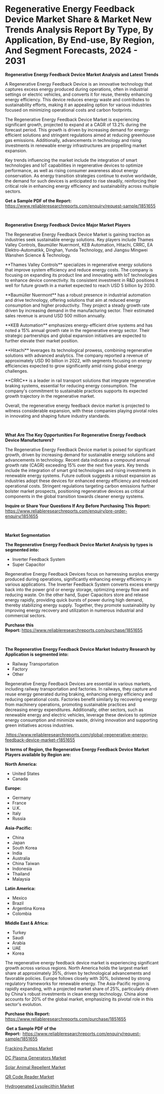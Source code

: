 <p><h1>Regenerative Energy Feedback Device Market Share & Market New Trends Analysis Report By Type, By Application, By End-use, By Region, And Segment Forecasts, 2024 - 2031</h1></p><p><strong>Regenerative Energy Feedback Device Market Analysis and Latest Trends</strong></p>
<p><p>A Regenerative Energy Feedback Device is an innovative technology that captures excess energy produced during operations, often in industrial settings or electric vehicles, and converts it for reuse, thereby enhancing energy efficiency. This device reduces energy waste and contributes to sustainability efforts, making it an appealing option for various industries focused on minimizing operational costs and carbon footprints.</p><p>The Regenerative Energy Feedback Device Market is experiencing significant growth, projected to expand at a CAGR of 13.2% during the forecast period. This growth is driven by increasing demand for energy-efficient solutions and stringent regulations aimed at reducing greenhouse gas emissions. Additionally, advancements in technology and rising investments in renewable energy infrastructures are propelling market expansion.</p><p>Key trends influencing the market include the integration of smart technologies and IoT capabilities in regenerative devices to optimize performance, as well as rising consumer awareness about energy conservation. As energy transition strategies continue to evolve worldwide, the demand for such devices is anticipated to rise steadily, reinforcing their critical role in enhancing energy efficiency and sustainability across multiple sectors.</p></p>
<p><strong>Get a Sample PDF of the Report:&nbsp;</strong> <a href="https://www.reliableresearchreports.com/enquiry/request-sample/1851655?utm_campaign=114&utm_medium=2&utm_source=Github&utm_content=ia&utm_term=19102024&utm_id=regenerative-energy-feedback-device">https://www.reliableresearchreports.com/enquiry/request-sample/1851655</a></p>
<p>&nbsp;</p>
<p><strong>Regenerative Energy Feedback Device Major Market Players</strong></p>
<p><p>The Regenerative Energy Feedback Device Market is gaining traction as industries seek sustainable energy solutions. Key players include Thames Valley Controls, Baumüller Nuermont, KEB Automation, Hitachi, CRRC, EA Elektro-Automatikk, Dinghan, Yunda Technology, and Jiangsu Mingwei Wanshen Science & Technology.</p><p>**Thames Valley Controls** specializes in regenerative energy solutions that improve system efficiency and reduce energy costs. The company is focusing on expanding its product line and innovating with IoT technologies to enhance device connectivity. Its consistent investment in R&D positions it well for future growth in a market expected to reach USD 5 billion by 2030.</p><p>**Baumüller Nuermont** has a robust presence in industrial automation and drive technology, offering solutions that aim at reduced energy consumption and higher productivity. They project a steady growth rate driven by increasing demand in the manufacturing sector. Their estimated sales revenue is around USD 500 million annually.</p><p>**KEB Automation** emphasizes energy-efficient drive systems and has noted a 15% annual growth rate in the regenerative energy sector. Their strategic partnerships and global expansion initiatives are expected to further elevate their market position.</p><p>**Hitachi** leverages its technological prowess, combining regenerative solutions with advanced analytics. The company reported a revenue of approximately USD 90 billion in 2022, with segments focusing on energy efficiencies expected to grow significantly amid rising global energy challenges.</p><p>**CRRC** is a leader in rail transport solutions that integrate regenerative braking systems, essential for reducing energy consumption. The company's commitment to sustainable practices supports its expected growth trajectory in the regenerative market.</p><p>Overall, the regenerative energy feedback device market is projected to witness considerable expansion, with these companies playing pivotal roles in innovating and shaping future industry standards.</p></p>
<p>&nbsp;</p>
<p><strong>What Are The Key Opportunities For Regenerative Energy Feedback Device Manufacturers?</strong></p>
<p><p>The Regenerative Energy Feedback Device market is poised for significant growth, driven by increasing demand for sustainable energy solutions and advancements in technology. Recent data indicates a compound annual growth rate (CAGR) exceeding 15% over the next five years. Key trends include the integration of smart grid technologies and rising investments in renewable energy systems. Future outlook suggests a robust expansion as industries adopt these devices for enhanced energy efficiency and reduced operational costs. Stringent regulations targeting carbon emissions further bolster market prospects, positioning regenerative devices as critical components in the global transition towards cleaner energy systems.</p></p>
<p><strong>Inquire or Share Your Questions If Any Before Purchasing This Report:</strong> <a href="https://www.reliableresearchreports.com/enquiry/pre-order-enquiry/1851655?utm_campaign=114&utm_medium=2&utm_source=Github&utm_content=ia&utm_term=19102024&utm_id=regenerative-energy-feedback-device">https://www.reliableresearchreports.com/enquiry/pre-order-enquiry/1851655</a></p>
<p>&nbsp;</p>
<p><strong>Market Segmentation</strong></p>
<p><strong>The Regenerative Energy Feedback Device Market Analysis by types is segmented into:</strong></p>
<p><ul><li>Inverter Feedback System</li><li>Super Capacitor</li></ul></p>
<p><p>Regenerative Energy Feedback Devices focus on harnessing surplus energy produced during operations, significantly enhancing energy efficiency in various applications. The Inverter Feedback System converts excess energy back into the power grid or energy storage, optimizing energy flow and reducing waste. On the other hand, Super Capacitors store and release energy rapidly, providing quick bursts of power during high demand, thereby stabilizing energy supply. Together, they promote sustainability by improving energy recovery and utilization in numerous industrial and commercial sectors.</p></p>
<p><strong>Purchase this Report:&nbsp;</strong><a href="https://www.reliableresearchreports.com/purchase/1851655?utm_campaign=114&utm_medium=2&utm_source=Github&utm_content=ia&utm_term=19102024&utm_id=regenerative-energy-feedback-device">https://www.reliableresearchreports.com/purchase/1851655</a></p>
<p>&nbsp;</p>
<p><strong>The Regenerative Energy Feedback Device Market Industry Research by Application is segmented into:</strong></p>
<p><ul><li>Railway Transportation</li><li>Factory</li><li>Other</li></ul></p>
<p><p>Regenerative Energy Feedback Devices are essential in various markets, including railway transportation and factories. In railways, they capture and reuse energy generated during braking, enhancing energy efficiency and reducing operational costs. Factories benefit similarly by recovering energy from machinery operations, promoting sustainable practices and decreasing energy expenditures. Additionally, other sectors, such as renewable energy and electric vehicles, leverage these devices to optimize energy consumption and minimize waste, driving innovation and supporting green initiatives across industries.</p></p>
<p><a href="https://www.reliableresearchreports.com/global-regenerative-energy-feedback-device-market-r1851655?utm_campaign=114&utm_medium=2&utm_source=Github&utm_content=ia&utm_term=19102024&utm_id=regenerative-energy-feedback-device">&nbsp;https://www.reliableresearchreports.com/global-regenerative-energy-feedback-device-market-r1851655</a></p>
<p><strong>In terms of Region, the Regenerative Energy Feedback Device Market Players available by Region are:</strong></p>
<p>
    <p> <strong> North America: </strong>
        <ul>
            <li>United States</li>
            <li>Canada</li>
        </ul>
        </p> 
    <p> <strong> Europe: </strong>
        <ul>
            <li>Germany</li>
            <li>France</li>
            <li>U.K.</li>
            <li>Italy</li>
            <li>Russia</li>
        </ul>
        </p> 
    <p> <strong> Asia-Pacific: </strong>
        <ul>
            <li>China</li>
            <li>Japan</li>
            <li>South Korea</li>
            <li>India</li>
            <li>Australia</li>
            <li>China Taiwan</li>
            <li>Indonesia</li>
            <li>Thailand</li>
            <li>Malaysia</li>
        </ul>
        </p> 
    <p> <strong> Latin America: </strong>
        <ul>
            <li>Mexico</li>
            <li>Brazil</li>
            <li>Argentina Korea</li>
            <li>Colombia</li>
        </ul>
        </p> 
    <p> <strong> Middle East & Africa: </strong>
        <ul>
            <li>Turkey</li>
            <li>Saudi</li>
            <li>Arabia</li>
            <li>UAE</li>
            <li>Korea</li>
        </ul>
    </p>
    </p>
<p><p>The regenerative energy feedback device market is experiencing significant growth across various regions. North America holds the largest market share at approximately 35%, driven by technological advancements and favorable policies. Europe follows closely with 30%, bolstered by strong regulatory frameworks for renewable energy. The Asia-Pacific region is rapidly expanding, with a projected market share of 25%, particularly driven by China's robust investments in clean energy technology. China alone accounts for 20% of the global market, emphasizing its pivotal role in this sector's evolution.</p></p>
<p><strong>Purchase this Report: </strong><a href="https://www.reliableresearchreports.com/purchase/1851655?utm_campaign=114&utm_medium=2&utm_source=Github&utm_content=ia&utm_term=19102024&utm_id=regenerative-energy-feedback-device">https://www.reliableresearchreports.com/purchase/1851655</a></p>
<p>&nbsp;<strong>Get a Sample PDF of the Report:&nbsp;&nbsp;</strong><a href="https://www.reliableresearchreports.com/enquiry/request-sample/1851655?utm_campaign=114&utm_medium=2&utm_source=Github&utm_content=ia&utm_term=19102024&utm_id=regenerative-energy-feedback-device">https://www.reliableresearchreports.com/enquiry/request-sample/1851655</a></p>
<p><strong></strong></p>
<p><p><a href="https://issuu.com/reportprime-2/docs/fracking-pumps-market-size-2030.ppt_74df46b93b77cf?utm_campaign=114&utm_medium=2&utm_source=Github&utm_content=ia&utm_term=19102024&utm_id=regenerative-energy-feedback-device">Fracking Pumps Market</a></p><p><a href="https://issuu.com/reportprime-2/docs/dc-plasma-generators-market-size-20_f32d55f5e08ac2?utm_campaign=114&utm_medium=2&utm_source=Github&utm_content=ia&utm_term=19102024&utm_id=regenerative-energy-feedback-device">DC Plasma Generators Market</a></p><p><a href="https://www.linkedin.com/pulse/solar-animal-repellent-market-investigation-industry-evolution-pm7tc?utm_campaign=114&utm_medium=2&utm_source=Github&utm_content=ia&utm_term=19102024&utm_id=regenerative-energy-feedback-device">Solar Animal Repellent Market</a></p><p><a href="https://www.linkedin.com/pulse/insights-qr-code-reader-industry-market-financial-status-mke7e?utm_campaign=114&utm_medium=2&utm_source=Github&utm_content=ia&utm_term=19102024&utm_id=regenerative-energy-feedback-device">QR Code Reader Market</a></p><p><a href="https://github.com/MonroeBullock54/Market-Research-Report-List-1/blob/main/hydrogenated-lysolecithin-market.md?utm_campaign=114&utm_medium=2&utm_source=Github&utm_content=ia&utm_term=19102024&utm_id=regenerative-energy-feedback-device">Hydrogenated Lysolecithin Market</a></p></p>